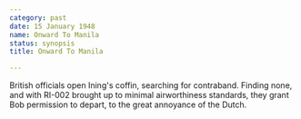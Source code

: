 ```yaml
---
category: past
date: 15 January 1948
name: Onward To Manila
status: synopsis
title: Onward To Manila

---
```

British officials open Ining's coffin, searching for
contraband. Finding none, and with RI-002 brought up to minimal
airworthiness standards, they grant Bob permission to depart, to the
great annoyance of the Dutch.

